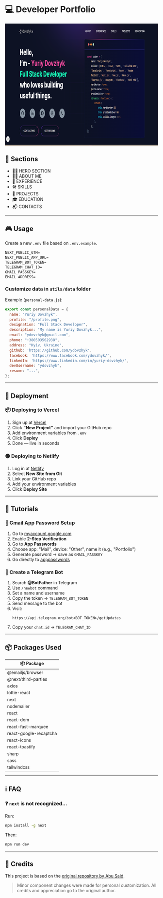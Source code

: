 
# 💻 Developer Portfolio

<p align="center" width="100%">
  <img height="400" src="https://github.com/ydovzhyk/my-portfolio/blob/main/app/assets/main.png" alt="Preview">
</p>

## 🔖 Sections

- 🧑‍💼 HERO SECTION
- 👨‍🎨 ABOUT ME
- 💼 EXPERIENCE
- 🛠️ SKILLS
- 📁 PROJECTS
- 🎓 EDUCATION
- 📬 CONTACTS

---

## 🎮 Usage

Create a new `.env` file based on `.env.example`.

```env
NEXT_PUBLIC_GTM=
NEXT_PUBLIC_APP_URL=
TELEGRAM_BOT_TOKEN=
TELEGRAM_CHAT_ID=
GMAIL_PASSKEY=
EMAIL_ADDRESS=
```

### Customize data in `utils/data` folder

Example (`personal-data.js`):

```js
export const personalData = {
  name: "Yuriy Dovzhyk",
  profile: "/profile.png",
  designation: "Full Stack Developer",
  description: "My name is Yuriy Dovzhyk...",
  email: "ydovzhyk@gmail.com",
  phone: "+380503562938",
  address: "Kyiv, Ukraine",
  github: 'https://github.com/ydovzhyk',
  facebook: 'https://www.facebook.com/ydovzhyk/',
  linkedIn: 'https://www.linkedin.com/in/yuriy-dovzhyk/',
  devUsername: "ydovzhyk",
  resume: "...",
};
```

---

## 🚀 Deployment

### 📦 Deploying to Vercel

1. Sign up at [Vercel](https://vercel.com/)
2. Click **"New Project"** and import your GitHub repo
3. Add environment variables from `.env`
4. Click **Deploy**
5. Done — live in seconds

### 🟢 Deploying to Netlify

1. Log in at [Netlify](https://www.netlify.com/)
2. Select **New Site from Git**
3. Link your GitHub repo
4. Add your environment variables
5. Click **Deploy Site**

---

## 🔧 Tutorials

### 📧 Gmail App Password Setup

1. Go to [myaccount.google.com](https://myaccount.google.com/)
2. Enable **2-Step Verification**
3. Go to **App Passwords**
4. Choose app: "Mail", device: "Other", name it (e.g., "Portfolio")
5. Generate password → save as `GMAIL_PASSKEY`
6. Go directly to [apppasswords](https://myaccount.google.com/apppasswords)

### 🤖 Create a Telegram Bot

1. Search **@BotFather** in Telegram
2. Use `/newbot` command
3. Set a name and username
4. Copy the token → `TELEGRAM_BOT_TOKEN`
5. Send message to the bot
6. Visit:
   ```
   https://api.telegram.org/bot<BOT_TOKEN>/getUpdates
   ```
7. Copy your `chat.id` → `TELEGRAM_CHAT_ID`

---

## 📦 Packages Used

| 📦 Package               |
|--------------------------|
| @emailjs/browser         |
| @next/third-parties      |
| axios                    |
| lottie-react             |
| next                     |
| nodemailer               |
| react                    |
| react-dom                |
| react-fast-marquee       |
| react-google-recaptcha   |
| react-icons              |
| react-toastify           |
| sharp                    |
| sass                     |
| tailwindcss              |

---

## ℹ️ FAQ

### ❓ `next` is not recognized...

Run:

```bash
npm install -g next
```

Then:

```bash
npm run dev
```

---

## 🙏 Credits

This project is based on the [original repository by Abu Said](https://github.com/said7388/developer-portfolio).

> Minor component changes were made for personal customization.
> All credits and appreciation go to the original author.


